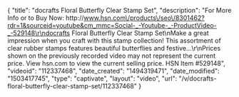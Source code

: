 {
    "title": "docrafts Floral Butterfly Clear Stamp Set",
    "description": "For More Info or to Buy Now: http:\/\/www.hsn.com\/products\/seo\/8301462?rdr=1&sourceid=youtube&cm_mmc=Social-_-Youtube-_-ProductVideo-_-529148\r\ndocrafts Floral Butterfly Clear Stamp Set\nMake a great impression when you craft with this stamp collection! This assortment of clear rubber stamps features beautiful butterflies and festive...\r\nPrices shown on the previously recorded video may not represent the current price.  View hsn.com to view the current selling price. HSN Item #529148",
    "videoid": "112337468",
    "date_created": "1494319471",
    "date_modified": "1503417745",
    "type": "captivate",
    "layout": "video",
    "url": "\/v\/docrafts-floral-butterfly-clear-stamp-set\/112337468"
}